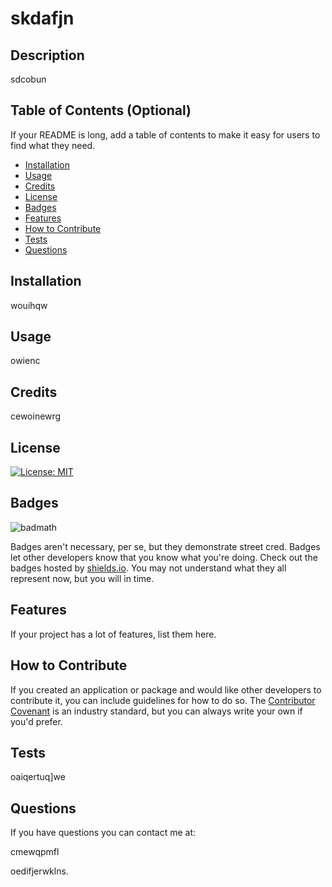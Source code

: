 # skdafjn

  ## Description
  sdcobun
  
  ## Table of Contents (Optional)
  
  If your README is long, add a table of contents to make it easy for users to find what they need.
  
  - [Installation](#installation)
  - [Usage](#usage)
  - [Credits](#credits)
  - [License](#license)
  - [Badges](#badges)
  - [Features](#features)
  - [How to Contribute](#how-to-contribute)
  - [Tests](#tests)
  - [Questions](#questions)
  
  ## Installation
  
  wouihqw
  
  ## Usage
  
  owienc

  ## Credits
  
  cewoinewrg
  
  ## License
  
  [![License: MIT](https://img.shields.io/badge/License-MIT-yellow.svg)](https://opensource.org/licenses/MIT)

  ## Badges
  
  ![badmath](https://img.shields.io/github/languages/top/lernantino/badmath)
  
  Badges aren't necessary, per se, but they demonstrate street cred. Badges let other developers know that you know what you're doing. Check out the badges hosted by [shields.io](https://shields.io/). You may not understand what they all represent now, but you will in time.
  
  ## Features
  
  If your project has a lot of features, list them here.
  
  ## How to Contribute
  
  If you created an application or package and would like other developers to contribute it, you can include guidelines for how to do so. The [Contributor Covenant](https://www.contributor-covenant.org/) is an industry standard, but you can always write your own if you'd prefer.
  
  ## Tests
  
  oaiqertuq]we

  ## Questions

  If you have questions you can contact me at:

  cmewqpmfl 
  
  oedifjerwklns.
  
